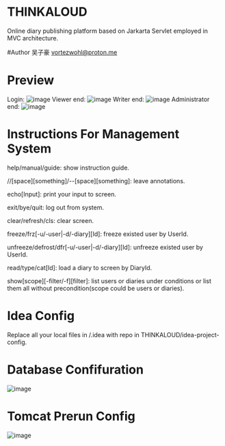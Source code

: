 # THINKALOUD
Online diary publishing platform based on Jarkarta Servlet employed in MVC architecture.

#Author
吴子豪
vortezwohl@proton.me

# Preview
Login:
![image](https://github.com/vortezwohl/THINKALOUD/assets/117743023/d60501e7-3831-4d18-b421-0583085cfdf8)
Viewer end:
![image](https://github.com/vortezwohl/THINKALOUD/assets/117743023/dd75911e-c7c0-484a-aa5d-03c3ec581b2d)
Writer end:
![image](https://github.com/vortezwohl/THINKALOUD/assets/117743023/36c27eea-1b9f-4ee3-9120-d3c19baf5ea2)
Administrator end:
![image](https://github.com/vortezwohl/THINKALOUD/assets/117743023/a83cd206-5653-48e5-bc83-bf45c67f7706)

# Instructions For Management System

  help/manual/guide: show instruction guide.
  
  //[space][something]/--[space][something]: leave annotations.
  
  echo[Input]: print your input to screen.
  
  exit/bye/quit: log out from system.
  
  clear/refresh/cls: clear screen.
  
  freeze/frz[-u/-user|-d/-diary][Id]: freeze existed user by UserId.
  
  unfreeze/defrost/dfr[-u/-user|-d/-diary][Id]: unfreeze existed user by UserId.
  
  read/type/cat[Id]: load a diary to screen by DiaryId.
  
  show[scope][-filter/-f][filter]: list users or diaries under conditions or list them all without precondition(scope could be users or diaries).
  
# Idea Config
Replace all your local files in /.idea with repo in THINKALOUD/idea-project-config.

# Database Confifuration
![image](https://github.com/vortezwohl/THINKALOUD/assets/117743023/c0dbd056-7176-4565-9e81-a9723c62c5ce)

# Tomcat Prerun Config
![image](https://github.com/vortezwohl/THINKALOUD/assets/117743023/71473b94-48a1-45a7-b631-716e666d12b6)


